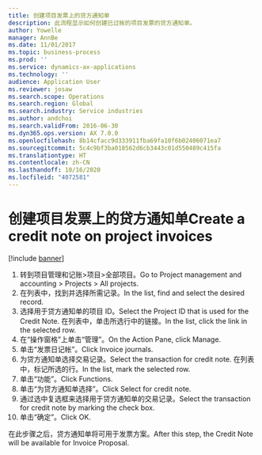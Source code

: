 ```yaml
---
title: 创建项目发票上的贷方通知单
description: 此流程显示如何创建已过帐的项目发票的贷方通知单。
author: Yowelle
manager: AnnBe
ms.date: 11/01/2017
ms.topic: business-process
ms.prod: ''
ms.service: dynamics-ax-applications
ms.technology: ''
audience: Application User
ms.reviewer: josaw
ms.search.scope: Operations
ms.search.region: Global
ms.search.industry: Service industries
ms.author: andchoi
ms.search.validFrom: 2016-06-30
ms.dyn365.ops.version: AX 7.0.0
ms.openlocfilehash: 8b14cfacc9d333911fba69fa10f6b02406071ea7
ms.sourcegitcommit: 5c4c9bf3ba018562d6cb3443c01d550489c415fa
ms.translationtype: HT
ms.contentlocale: zh-CN
ms.lasthandoff: 10/16/2020
ms.locfileid: "4072581"
---
```

# <a name="create-a-credit-note-on-project-invoices"></a><span data-ttu-id="4b64d-103">创建项目发票上的贷方通知单</span><span class="sxs-lookup"><span data-stu-id="4b64d-103">Create a credit note on project invoices</span></span>

[!include [banner](../../includes/banner.md)]

1. <span data-ttu-id="4b64d-104">转到项目管理和记账>项目>全部项目。</span><span class="sxs-lookup"><span data-stu-id="4b64d-104">Go to Project management and accounting > Projects > All projects.</span></span> 
2. <span data-ttu-id="4b64d-105">在列表中，找到并选择所需记录。</span><span class="sxs-lookup"><span data-stu-id="4b64d-105">In the list, find and select the desired record.</span></span> 
3. <span data-ttu-id="4b64d-106">选择用于贷方通知单的项目 ID。</span><span class="sxs-lookup"><span data-stu-id="4b64d-106">Select the Project ID that is used for the Credit Note.</span></span> <span data-ttu-id="4b64d-107">在列表中，单击所选行中的链接。</span><span class="sxs-lookup"><span data-stu-id="4b64d-107">In the list, click the link in the selected row.</span></span> 
4. <span data-ttu-id="4b64d-108">在“操作窗格”上单击“管理”。</span><span class="sxs-lookup"><span data-stu-id="4b64d-108">On the Action Pane, click Manage.</span></span> 
5. <span data-ttu-id="4b64d-109">单击“发票日记帐”。</span><span class="sxs-lookup"><span data-stu-id="4b64d-109">Click Invoice journals.</span></span> 
6. <span data-ttu-id="4b64d-110">为贷方通知单选择交易记录。</span><span class="sxs-lookup"><span data-stu-id="4b64d-110">Select the transaction for credit note.</span></span> <span data-ttu-id="4b64d-111">在列表中，标记所选的行。</span><span class="sxs-lookup"><span data-stu-id="4b64d-111">In the list, mark the selected row.</span></span> 
7. <span data-ttu-id="4b64d-112">单击“功能”。</span><span class="sxs-lookup"><span data-stu-id="4b64d-112">Click Functions.</span></span> 
8. <span data-ttu-id="4b64d-113">单击“为贷方通知单选择”。</span><span class="sxs-lookup"><span data-stu-id="4b64d-113">Click Select for credit note.</span></span> 
9. <span data-ttu-id="4b64d-114">通过选中复选框来选择用于贷方通知单的交易记录。</span><span class="sxs-lookup"><span data-stu-id="4b64d-114">Select the transaction for credit note by marking the check box.</span></span>
10. <span data-ttu-id="4b64d-115">单击“确定”。</span><span class="sxs-lookup"><span data-stu-id="4b64d-115">Click OK.</span></span> 

<span data-ttu-id="4b64d-116">在此步骤之后，贷方通知单将可用于发票方案。</span><span class="sxs-lookup"><span data-stu-id="4b64d-116">After this step, the Credit Note will be available for Invoice Proposal.</span></span>
